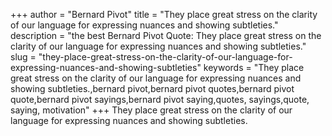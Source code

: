 +++
author = "Bernard Pivot"
title = "They place great stress on the clarity of our language for expressing nuances and showing subtleties."
description = "the best Bernard Pivot Quote: They place great stress on the clarity of our language for expressing nuances and showing subtleties."
slug = "they-place-great-stress-on-the-clarity-of-our-language-for-expressing-nuances-and-showing-subtleties"
keywords = "They place great stress on the clarity of our language for expressing nuances and showing subtleties.,bernard pivot,bernard pivot quotes,bernard pivot quote,bernard pivot sayings,bernard pivot saying,quotes, sayings,quote, saying, motivation"
+++
They place great stress on the clarity of our language for expressing nuances and showing subtleties.
